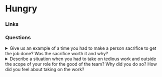 # Hungry

### Links

### Questions

<details>
  <summary>Give us an example of a time you had to make a person sacrifice to get the job done? Was the sacrifice worth it and why?</summary>

I cannot say that an end justifies the means. Unfortunately, from time to time, an employee could lose motivation and effectiveness over time. I'm not sure if we can avoid it. So in this case, I can make a person sacrifice and involve another person in work. In my opinion, it is a win/win situation. The person gets a chance to change his routine and gets a new challenge in the feature.

</details>

<details>
  <summary>Describe a situation when you had to take on tedious work and outside the scope of your role for the good of the team? Why did you do so? How did you feel about taking on the work?</summary>

I don't like tedious work ofcourse. From time to time, the work is necessary and I do it. Besides, my experience tells me that it is not a success type of work and employees would be nice if someone take it.

</details>
